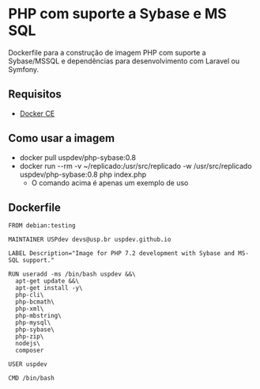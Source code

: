 # PHP com suporte a Sybase e MS SQL

Dockerfile para a construção de imagem PHP com suporte a Sybase/MSSQL e dependências para desenvolvimento com Laravel ou Symfony.

## Requisitos
- [Docker CE](https://www.docker.com/community-edition#/download)

## Como usar a imagem
- docker pull uspdev/php-sybase:0.8
- docker run --rm -v ~/replicado:/usr/src/replicado -w /usr/src/replicado uspdev/php-sybase:0.8 php index.php
  - O comando acima é apenas um exemplo de uso

## Dockerfile

```
FROM debian:testing

MAINTAINER USPdev devs@usp.br uspdev.github.io

LABEL Description="Image for PHP 7.2 development with Sybase and MS-SQL support."

RUN useradd -ms /bin/bash uspdev &&\ 
  apt-get update &&\ 
  apt-get install -y\ 
  php-cli\
  php-bcmath\
  php-xml\
  php-mbstring\
  php-mysql\
  php-sybase\
  php-zip\
  nodejs\
  composer

USER uspdev

CMD /bin/bash
```
